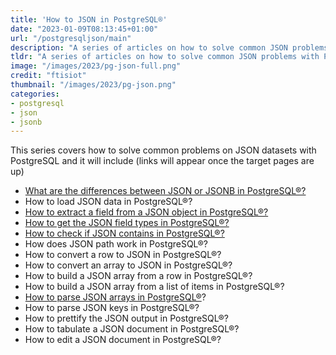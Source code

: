 ```yaml
---
title: 'How to JSON in PostgreSQL®'
date: "2023-01-09T08:13:45+01:00"
url: "/postgresqljson/main"
description: "A series of articles on how to solve common JSON problems with PostgreSQL®"
tldr: "A series of articles on how to solve common JSON problems with PostgreSQL®"
image: "/images/2023/pg-json-full.png"
credit: "ftisiot"
thumbnail: "/images/2023/pg-json.png"
categories:
- postgresql
- json
- jsonb
---
```


This series covers how to solve common problems on JSON datasets with PostgreSQL and it will include (links will appear once the target pages are up)

<!--more-->

* [What are the differences between JSON or JSONB in PostgreSQL®?](/postgresqljson/what-are-the-differences-json-jsonb-postgresql)
* How to load JSON data in PostgreSQL®?
* [How to extract a field from a JSON object in PostgreSQL®?](/postgresqljson/how-to-extract-field-from-json-postgresql)
* [How to get the JSON field types in PostgreSQL®?](/postgresqljson/how-to-get-json-field-types-postgresql)
* [How to check if JSON contains in PostgreSQL®?](/postgresqljson/how-to-check-JSON-contains-postgresql)
* How does JSON path work in PostgreSQL®?
* How to convert a row to JSON in PostgreSQL®?
* How to convert an array to JSON in PostgreSQL®?
* How to build a JSON array from a row in PostgreSQL®?
* How to build a JSON array from a list of items in PostgreSQL®?
* [How to parse JSON arrays in PostgreSQL®](/postgresqljson/how-to-parse-json-arrays-in-postgresql)?
* How to parse JSON keys in PostgreSQL®?
* How to prettify the JSON output in PostgreSQL®?
* How to tabulate a JSON document in PostgreSQL®?
* How to edit a JSON document in PostgreSQL®?
